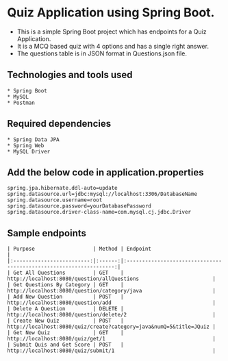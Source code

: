 # Quiz Application using Spring Boot.

* This is a simple Spring Boot project which has endpoints for a Quiz Application. 
* It is a MCQ based quiz with 4 options and has a single right answer.
* The questions table is in JSON format in Questions.json file.


## Technologies and tools used

    * Spring Boot
    * MySQL
    * Postman

## Required dependencies

    * Spring Data JPA
    * Spring Web
    * MySQL Driver

## Add the below code in application.properties

    spring.jpa.hibernate.ddl-auto=update
    spring.datasource.url=jdbc:mysql://localhost:3306/DatabaseName
    spring.datasource.username=root
    spring.datasource.password=yourDatabasePassword
    spring.datasource.driver-class-name=com.mysql.cj.jdbc.Driver

## Sample endpoints

    | Purpose                   | Method | Endpoint                                                           |
    |:-------------------------:|:------:|:------------------------------------------------------------------:|
    | Get All Questions         | GET    | http://localhost:8080/question/allQuestions                        |
    | Get Questions By Category | GET    | http://localhost:8080/question/category/java                       |
    | Add New Question          | POST   | http://localhost:8080/question/add                                 |
    | Delete A Question         | DELETE | http://localhost:8080/question/delete/2                            |
    | Create New Quiz           | POST   | http://localhost:8080/quiz/create?category=java&numQ=5&title=JQuiz |
    | Get New Quiz              | GET    | http://localhost:8080/quiz/get/1                                   | 
    | Submit Quis and Get Score | POST   | http://localhost:8080/quiz/submit/1                                |





